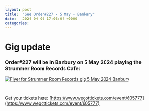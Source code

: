 ```yaml
---
layout: post
title:  "See Order#227 - 5 May - Banbury"
date:   2024-04-08 17:06:04 +0000
categories: 
---
```

# Gig update

### Order#227 will be in Banbury on 5 May 2024 playing the Strummer Room Records Cafe:
[![Flyer for Strummer Room Records gig 5 May 2024 Banbury]({{site.baseurl}}/img/20240504_flyer.jpg)](https://www.facebook.com/events/742279564447361/)

<br>

Get your tickets here: [https://www.wegottickets.com/event/605777](https://www.wegottickets.com/event/605777)
